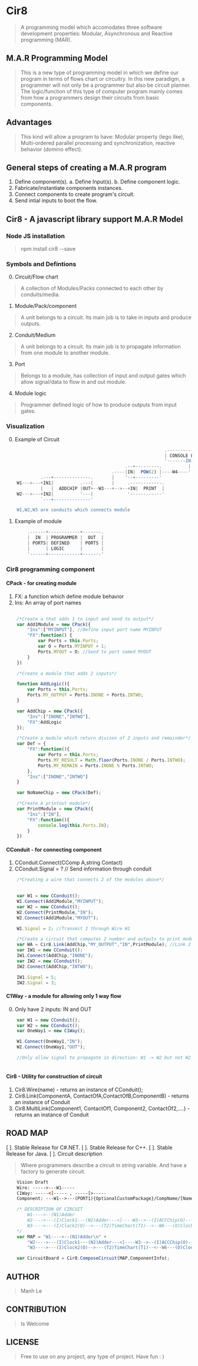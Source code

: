 ﻿# Cir8
> A programming model which accomodates three software development properties: Modular, Asynchronous and Reactive programming (MAR).

## M.A.R Programming Model
> This is a new type of programming model in which we define our program in terms of flows chart or circuitry.
> In this new paradigm, a programmer will not only be a programmer but also be circuit planner.
> The logic/function of this type of computer program mainly comes from how a programmers design their circuits from basic components.

## Advantages
> This kind will allow a program to have: Modular property (lego like), Multi-ordered parallel processing and synchronization, reactive behavior (domino effect).

## General steps of creating a M.A.R program
1. Define component(s).
	a. Define Input(s).
	b. Define component logic.
2. Fabricate/instantiate components instances.
3. Connect components to create program's circuit.
4. Send intial inputs to boot the flow.

## Cir8 - A javascript library support M.A.R Model

### Node JS installation
> npm install cir8 --save

### Symbols and Defintions
0. Circuit/Flow chart
> A collection of Modules/Packs connected to each other by conduits/media.

1. Module/Pack/component
>A unit belongs to a circuit. Its main job is to take in inputs and produce outputs.

2. Conduit/Medium
>A unit belongs to a circuit. Its main job is to propagate information from one module to another module.

3. Port
>Belongs to a module, has collection of input and output gates which allow signal/data to flow in and out module.

4. Module logic
>Programmer defined logic of how to produce outputs from input gates.

### Visualization 

0. Example of Circuit
```javascript
															.-------------.
															| CONSOLE LOG |
														    '-------IN----'
											 .--+---------.          |
										.----|IN|  POW(2) |----W4----'
	         .---+--------------.		|    '--+---------'
	W1--->---+IN1|          .---|       |     .------------.
	         |   |  ADDCHIP |OUT+--W3---+-->--+IN|  PRINT  |
	W2--->---+IN2|	        '---|             '------------'
			 `---+--------------'

	W1,W2,W3 are conduits which connects module


```           
1. Example of module
```javascript
        .------+------------+-------.
		|  IN  | PROGRAMMER	|  OUT  |
		| PORTS| DEFINED	| PORTS |
		|      | LOGIC		|       |
		'------+------------+-------'
```

### Cir8 programming component
#### CPack - for creating module
1. FX: a function which define module behavior
2. Ins: An array of port names
```javascript
	
	/*Create a that adds 1 to input and send to output*/
	var Add1Module = new CPack({
		"Ins":["MYINPUT"], //Define input port name MYINPUT
		"FX":function() {
			var Ports = this.Ports;
			var O = Ports.MYINPUT + 1;
			Ports.MYOUT = O; //Send to port named MYOUT
		}
	})	

	/*Create a module that adds 2 inputs*/

	function AddLogic(){
		var Ports = this.Ports;		
		Ports.MY_OUTPUT = Ports.INONE + Ports.INTWO;
	}

	var AddChip = new CPack({
		"Ins":["INONE","INTWO"],
		"FX":AddLogic
	});

	/*Create a module which return divison of 2 inputs and remainder*/
	var Def = {
		"FX":function(){
			var Ports = this.Ports;		
			Ports.MY_RESULT = Math.floor(Ports.INONE / Ports.INTWO);
			Ports.MY_REMAIN = Ports.INONE % Ports.INTWO;
		},
		"Ins":["INONE","INTWO"]
	}

	var NoNameChip = new CPack(Def);

	/*Create A printout module*/
	var PrintModule = new CPack({
		"Ins":["IN"],
		"FX":function(){
			console.log(this.Ports.IN);
		}
	})

```
#### CConduit - for connecting component
1. CConduit.Connect(CComp A,string Contact)
2. CConduit.Signal = ? // Send information through conduit
```javascript
	/*Creating a wire that connects 2 of the modules above*/
	

	var W1 = new CConduit();
	W1.Connect(Add1Module,"MYINPUT");
	var W2 = new CConduit();
	W2.Connect(PrintModule,"IN");
	W2.Connect(Add1Module,"MYOUT");

	W1.Signal = 2; //Transmit 2 through Wire W1

	/*Create a circuit that computes 2 number and outputs to print module*/
	var WA = Cir8.Link(AddChip,"MY_OUTPUT","IN",PrintModule); //Link 2 contacts
	var IW1 = new CConduit();
	IW1.Connect(AddChip,"INONE");
	var IW2 = new CConduit();
	IW2.Connect(AddChip,"INTWO");

	IW1.Signal = 5;
	IW2.Signal = 3;

```
#### C1Way - a module for allowing only 1 way flow
0. Only have 2 inputs: IN and OUT
```javascript
	var W1 = new CConduit();
	var W2 = new CConduit();
	var OneWay1 = new C1Way();

	W1.Connect(OneWay1,"IN");
	W2.Connect(OneWay1,"OUT");

	//Only allow signal to propagate in direction: W1 -> W2 but not W2 -> W1;
	
```

#### Cir8 - Utility for construction of circuit
1. Cir8.Wire(name) - returns an instance of CConduit();
2. Cir8.Link(ComponentA, ContactOfA,ContactOfB,ComponentB) - returns an instance of Conduit
3. Cir8.MultiLink(Component1, ContactOf1, Component2, ContactOf2,....) - returns an instance of Conduit


## ROAD MAP
[ ]. Stable Release for C#.NET.
[ ]. Stable Release for C++.
[ ]. Stable Release for Java.
[ ]. Circuit description
> Where programmers describe a circuit in string variable. And have a factory to generate circuit.
```html
	Vision Draft 
	Wire: ----->---W1-----  
	C1Way: -----<]----- , -----[>-----
	Component: ---W1-->---(PORT1){OptionalCustomPackage}/CompName/[Namespace.Logic](Port2)-----<---W2----

```

```javascript
	/* DESCRIPTION OF CIRCUIT
        W1---->--(N1)Adder
        W2---->---(I)Clock1---(N2)Adder---<]----W3-->--(I)ACCChip(O)--->--W4--(I)DispChip
        W3---->---(I)Clock2(O)-->---(T2)TimeChart(T1)--<--W6---(O)Clock1
    */
	var MAP = "W1---->--(N1)Adder\n" +
        "W2---->---(I)Clock1---(N2)Adder---<]----W3-->--(I)ACCChip(O)--->--W4--(I)DispChip\n" +
        "W3---->---(I)Clock2(O)-->---(T2)TimeChart(T1)--<--W6---(O)Clock1";

	var CircuitBoard = Cir8.ComposeCircuit(MAP,ComponentInfo);

```




## AUTHOR
>Manh Le

## CONTRIBUTION
>Is Welcome

## LICENSE
>Free to use on any project, any type of project. Have fun : )